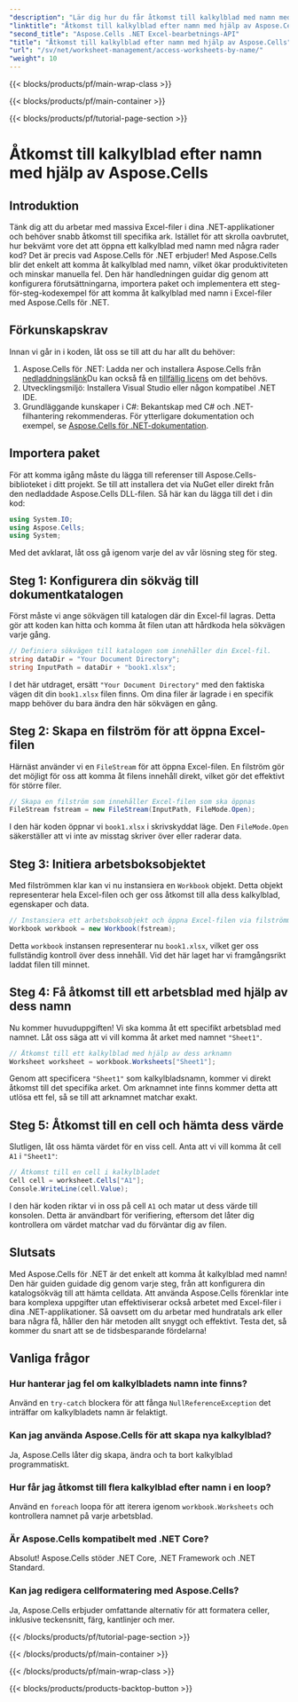 ```yaml
---
"description": "Lär dig hur du får åtkomst till kalkylblad med namn med Aspose.Cells för .NET. Följ vår steg-för-steg-guide för att hämta och visa kalkylbladsdata effektivt."
"linktitle": "Åtkomst till kalkylblad efter namn med hjälp av Aspose.Cells"
"second_title": "Aspose.Cells .NET Excel-bearbetnings-API"
"title": "Åtkomst till kalkylblad efter namn med hjälp av Aspose.Cells"
"url": "/sv/net/worksheet-management/access-worksheets-by-name/"
"weight": 10
---
```


{{< blocks/products/pf/main-wrap-class >}}

{{< blocks/products/pf/main-container >}}

{{< blocks/products/pf/tutorial-page-section >}}

# Åtkomst till kalkylblad efter namn med hjälp av Aspose.Cells

## Introduktion
Tänk dig att du arbetar med massiva Excel-filer i dina .NET-applikationer och behöver snabb åtkomst till specifika ark. Istället för att skrolla oavbrutet, hur bekvämt vore det att öppna ett kalkylblad med namn med några rader kod? Det är precis vad Aspose.Cells för .NET erbjuder! Med Aspose.Cells blir det enkelt att komma åt kalkylblad med namn, vilket ökar produktiviteten och minskar manuella fel. Den här handledningen guidar dig genom att konfigurera förutsättningarna, importera paket och implementera ett steg-för-steg-kodexempel för att komma åt kalkylblad med namn i Excel-filer med Aspose.Cells för .NET.
## Förkunskapskrav
Innan vi går in i koden, låt oss se till att du har allt du behöver:
1. Aspose.Cells för .NET: Ladda ner och installera Aspose.Cells från [nedladdningslänk](https://releases.aspose.com/cells/net/)Du kan också få en [tillfällig licens](https://purchase.aspose.com/temporary-license/) om det behövs.
2. Utvecklingsmiljö: Installera Visual Studio eller någon kompatibel .NET IDE.
3. Grundläggande kunskaper i C#: Bekantskap med C# och .NET-filhantering rekommenderas.
För ytterligare dokumentation och exempel, se [Aspose.Cells för .NET-dokumentation](https://reference.aspose.com/cells/net/).
## Importera paket
För att komma igång måste du lägga till referenser till Aspose.Cells-biblioteket i ditt projekt. Se till att installera det via NuGet eller direkt från den nedladdade Aspose.Cells DLL-filen.
Så här kan du lägga till det i din kod:
```csharp
using System.IO;
using Aspose.Cells;
using System;
```
Med det avklarat, låt oss gå igenom varje del av vår lösning steg för steg.
## Steg 1: Konfigurera din sökväg till dokumentkatalogen
Först måste vi ange sökvägen till katalogen där din Excel-fil lagras. Detta gör att koden kan hitta och komma åt filen utan att hårdkoda hela sökvägen varje gång.
```csharp
// Definiera sökvägen till katalogen som innehåller din Excel-fil.
string dataDir = "Your Document Directory";
string InputPath = dataDir + "book1.xlsx";
```
I det här utdraget, ersätt `"Your Document Directory"` med den faktiska vägen dit din `book1.xlsx` filen finns. Om dina filer är lagrade i en specifik mapp behöver du bara ändra den här sökvägen en gång.
## Steg 2: Skapa en filström för att öppna Excel-filen
Härnäst använder vi en `FileStream` för att öppna Excel-filen. En filström gör det möjligt för oss att komma åt filens innehåll direkt, vilket gör det effektivt för större filer.
```csharp
// Skapa en filström som innehåller Excel-filen som ska öppnas
FileStream fstream = new FileStream(InputPath, FileMode.Open);
```
I den här koden öppnar vi `book1.xlsx` i skrivskyddat läge. Den `FileMode.Open` säkerställer att vi inte av misstag skriver över eller raderar data.
## Steg 3: Initiera arbetsboksobjektet
Med filströmmen klar kan vi nu instansiera en `Workbook` objekt. Detta objekt representerar hela Excel-filen och ger oss åtkomst till alla dess kalkylblad, egenskaper och data.
```csharp
// Instansiera ett arbetsboksobjekt och öppna Excel-filen via filströmmen
Workbook workbook = new Workbook(fstream);
```
Detta `workbook` instansen representerar nu `book1.xlsx`, vilket ger oss fullständig kontroll över dess innehåll. Vid det här laget har vi framgångsrikt laddat filen till minnet.
## Steg 4: Få åtkomst till ett arbetsblad med hjälp av dess namn
Nu kommer huvuduppgiften! Vi ska komma åt ett specifikt arbetsblad med namnet. Låt oss säga att vi vill komma åt arket med namnet `"Sheet1"`. 
```csharp
// Åtkomst till ett kalkylblad med hjälp av dess arknamn
Worksheet worksheet = workbook.Worksheets["Sheet1"];
```
Genom att specificera `"Sheet1"` som kalkylbladsnamn, kommer vi direkt åtkomst till det specifika arket. Om arknamnet inte finns kommer detta att utlösa ett fel, så se till att arknamnet matchar exakt.
## Steg 5: Åtkomst till en cell och hämta dess värde
Slutligen, låt oss hämta värdet för en viss cell. Anta att vi vill komma åt cell `A1` i `"Sheet1"`:
```csharp
// Åtkomst till en cell i kalkylbladet
Cell cell = worksheet.Cells["A1"];
Console.WriteLine(cell.Value);
```
I den här koden riktar vi in oss på cell `A1` och matar ut dess värde till konsolen. Detta är användbart för verifiering, eftersom det låter dig kontrollera om värdet matchar vad du förväntar dig av filen.
## Slutsats
Med Aspose.Cells för .NET är det enkelt att komma åt kalkylblad med namn! Den här guiden guidade dig genom varje steg, från att konfigurera din katalogsökväg till att hämta celldata. Att använda Aspose.Cells förenklar inte bara komplexa uppgifter utan effektiviserar också arbetet med Excel-filer i dina .NET-applikationer. Så oavsett om du arbetar med hundratals ark eller bara några få, håller den här metoden allt snyggt och effektivt. Testa det, så kommer du snart att se de tidsbesparande fördelarna!
## Vanliga frågor
### Hur hanterar jag fel om kalkylbladets namn inte finns?
Använd en `try-catch` blockera för att fånga `NullReferenceException` det inträffar om kalkylbladets namn är felaktigt.
### Kan jag använda Aspose.Cells för att skapa nya kalkylblad?
Ja, Aspose.Cells låter dig skapa, ändra och ta bort kalkylblad programmatiskt.
### Hur får jag åtkomst till flera kalkylblad efter namn i en loop?
Använd en `foreach` loopa för att iterera igenom `workbook.Worksheets` och kontrollera namnet på varje arbetsblad.
### Är Aspose.Cells kompatibelt med .NET Core?
Absolut! Aspose.Cells stöder .NET Core, .NET Framework och .NET Standard.
### Kan jag redigera cellformatering med Aspose.Cells?
Ja, Aspose.Cells erbjuder omfattande alternativ för att formatera celler, inklusive teckensnitt, färg, kantlinjer och mer.


{{< /blocks/products/pf/tutorial-page-section >}}

{{< /blocks/products/pf/main-container >}}

{{< /blocks/products/pf/main-wrap-class >}}

{{< blocks/products/products-backtop-button >}}